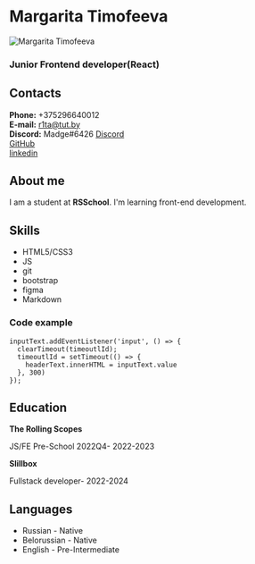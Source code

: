 # Margarita Timofeeva
![Margarita Timofeeva](/rsschool-cv/img/imgonline-com-ua-Resize-eyVoTrb6b8qsTq.jpg) 
### Junior Frontend developer(React) 

## Contacts                                     
**Phone:** +375296640012                       
**E-mail:** r1ta@tut.by                        
**Discord:** Madge#6426
[Discord](https://discord.com/channels/516715744646660106/900349852091817994)                       
[GitHub](https://github.com/Madge-Timofeeva)   
[linkedin](https://www.linkedin.com/feed/)     

## About me

I am a student at **RSSchool**. 
I'm learning front-end development.

## Skills

* HTML5/CSS3
* JS
* git
* bootstrap
* figma
* Markdown

### Code example
```
inputText.addEventListener('input', () => {
  clearTimeout(timeoutlId);
  timeoutlId = setTimeout(() => {
    headerText.innerHTML = inputText.value
  }, 300)
});
```
## Education

**The Rolling Scopes** 

JS/FE Pre-School 2022Q4- 2022-2023

**Slillbox**

Fullstack developer- 2022-2024

## Languages

* Russian - Native
* Belorussian - Native
* English  - Pre-Intermediate

